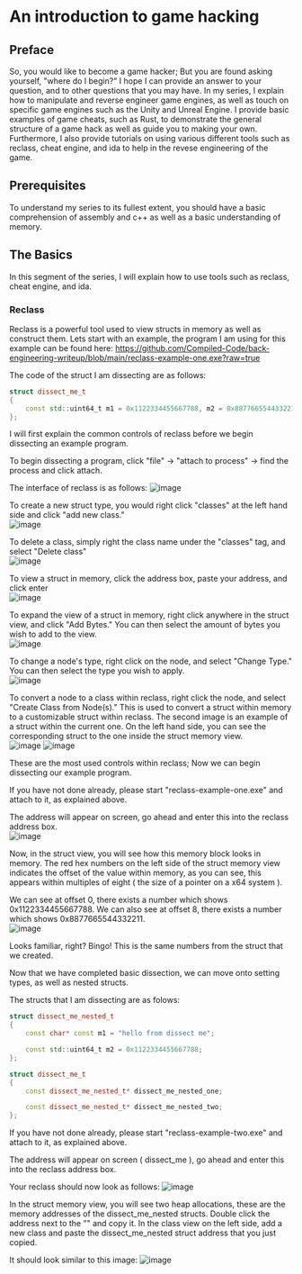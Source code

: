 # An introduction to game hacking

## Preface
So, you would like to become a game hacker;  But you are found asking yourself, "where do I begin?"  I hope I can provide an answer to your question, and to other questions that you may have.  In my series, I explain how to manipulate and reverse engineer game engines, as well as touch on specific game engines such as the Unity and Unreal Engine.  I provide basic examples of game cheats, such as Rust, to demonstrate the general structure of a game hack as well as guide you to making your own.  Furthermore, I also provide tutorials on using various different tools such as reclass, cheat engine, and ida to help in the revese engineering of the game.

## Prerequisites
To understand my series to its fullest extent, you should have a basic comprehension of assembly and c++ as well as a basic understanding of memory.

## The Basics
In this segment of the series, I will explain how to use tools such as reclass, cheat engine, and ida.

### Reclass
Reclass is a powerful tool used to view structs in memory as well as construct them.  Lets start with an example, the program I am using for this example can be found here: https://github.com/Compiled-Code/back-engineering-writeup/blob/main/reclass-example-one.exe?raw=true

The code of the struct I am dissecting are as follows: 
```c++
struct dissect_me_t
{
	const std::uint64_t m1 = 0x1122334455667788, m2 = 0x8877665544332211;
};
```

I will first explain the common controls of reclass before we begin dissecting an example program.

To begin dissecting a program, click "file" -> "attach to process" -> find the process and click attach.

The interface of reclass is as follows:
![image](https://user-images.githubusercontent.com/75095310/130306174-ac9f98ec-a4e0-4c3a-bcf7-b21f20f2f786.png)

To create a new struct type, you would right click "classes" at the left hand side and click "add new class." 
<br />
![image](https://user-images.githubusercontent.com/75095310/130306219-730caa6c-1a64-4add-9c63-d483e77d0eb3.png)

To delete a class, simply right the class name under the "classes" tag, and select "Delete class"
<br />
![image](https://user-images.githubusercontent.com/75095310/130306312-32402a2b-570b-40e6-8b4d-7aacffde5d2f.png)

To view a struct in memory, click the address box, paste your address, and click enter
<br />
![image](https://user-images.githubusercontent.com/75095310/130306402-6356cf79-bd00-4145-ac4a-075dac29db85.png)

To expand the view of a struct in memory, right click anywhere in the struct view, and click "Add Bytes."  You can then select the amount of bytes you wish to add to the view.
<br />
![image](https://user-images.githubusercontent.com/75095310/130306677-98249a10-b8a9-45c9-93af-d73657bf6126.png)

To change a node's type, right click on the node, and select "Change Type."  You can then select the type you wish to apply.
<br />
![image](https://user-images.githubusercontent.com/75095310/130306754-a8d910dc-8e4a-4807-8297-dfec630526d7.png)

To convert a node to a class within reclass, right click the node, and select "Create Class from Node(s)."  This is used to convert a struct within memory to a customizable struct within reclass.  The second image is an example of a struct within the current one.  On the left hand side, you can see the corresponding struct to the one inside the struct memory view.
<br />
![image](https://user-images.githubusercontent.com/75095310/130306789-f1d52687-c9a2-431b-b73b-4d50f0ca895f.png)
![image](https://user-images.githubusercontent.com/75095310/130306844-0adc805f-623c-4147-b1fd-6aba9097aa5d.png)

These are the most used controls within reclass;  Now we can begin dissecting our example program.

If you have not done already, please start "reclass-example-one.exe" and attach to it, as explained above.

The address will appear on screen, go ahead and enter this into the reclass address box.
<br />
![image](https://user-images.githubusercontent.com/75095310/130306889-622f6eb6-b3e3-476a-b93f-adabef54f96f.png)

Now, in the struct view, you will see how this memory block looks in memory.  The red hex numbers on the left side of the struct memory view indicates the offset of the value within memory, as you can see, this appears within multiples of eight ( the size of a pointer on a x64 system ).

We can see at offset 0, there exists a number which shows 0x1122334455667788.  We can also see at offset 8, there exists a number which shows 0x8877665544332211.
<br />
![image](https://user-images.githubusercontent.com/75095310/130306986-0c4abb4d-2942-40a5-9853-356e2b73e14a.png)

Looks familiar, right?  Bingo!  This is the same numbers from the struct that we created.

Now that we have completed basic dissection, we can move onto setting types, as well as nested structs.

The structs that I am dissecting are as folows:
```cpp
struct dissect_me_nested_t
{
	const char* const m1 = "hello from dissect me";

	const std::uint64_t m2 = 0x1122334455667788;
};

struct dissect_me_t
{
	const dissect_me_nested_t* dissect_me_nested_one;

	const dissect_me_nested_t* dissect_me_nested_two;
};
```
If you have not done already, please start "reclass-example-two.exe" and attach to it, as explained above.

The address will appear on screen ( dissect_me ), go ahead and enter this into the reclass address box.

Your reclass should now look as follows:
![image](https://user-images.githubusercontent.com/75095310/130307314-1e781ca6-a8bc-49bb-9939-81a315fddde2.png)

In the struct memory view, you will see two heap allocations, these are the memory addresses of the dissect_me_nested structs.  Double click the address next to the "<HEAP>" and copy it.  In the class view on the left side, add a new class and paste the dissect_me_nested struct address that you just copied.

It should look similar to this image:
![image](https://user-images.githubusercontent.com/75095310/130307445-7499ba16-c27c-46eb-82f2-5c1f32db6af3.png)
